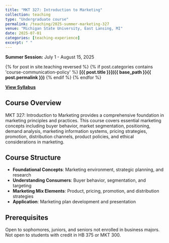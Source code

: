 ```yaml
---
title: "MKT 327: Introduction to Marketing"
collection: teaching
type: "Undergraduate course"
permalink: /teaching/2025-summer-marketing-327
venue: "Michigan State University, East Lansing, MI"
date: 2025-07-01
categories: [teaching-experience]
excerpt: " "
---
```


<!-- excerpt-end -->
**Summer Session:** July 1 - August 15, 2025

{% for post in site.teaching reversed %}
  {% if post.categories contains 'course-communication-policy' %}
**[{{ post.title }}]({{ base_path }}{{ post.permalink }})**
  {% endif %}
{% endfor %}

**[View Syllabus](https://minghaowang-research.github.io/assets/pdf/2025-summer-mkt327-syllabus.pdf)**

## Course Overview
MKT 327: Introduction to Marketing provides a comprehensive foundation in marketing principles and practices. This course covers essential marketing concepts including buyer behavior, market segmentation, positioning, demand analysis, marketing information systems, pricing strategies, promotion, distribution channels, product policies, and ethical considerations in marketing.

## Course Structure

* **Foundational Concepts**: Marketing environment, strategic planning, and research
* **Understanding Consumers**: Buyer behavior, segmentation, and targeting
* **Marketing Mix Elements**: Product, pricing, promotion, and distribution strategies
* **Application**: Marketing plan development and presentation

## Prerequisites

Open to sophomores, juniors, and seniors not enrolled in business majors. Not open to students with credit in HB 375 or MKT 300.